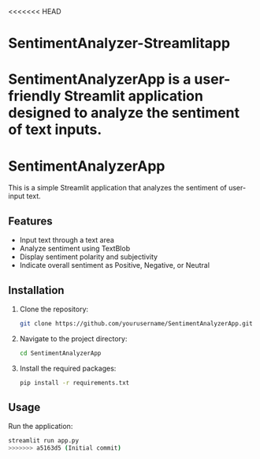 <<<<<<< HEAD
# SentimentAnalyzer-Streamlitapp
SentimentAnalyzerApp is a user-friendly Streamlit application designed to analyze the sentiment of text inputs.
=======
# SentimentAnalyzerApp

This is a simple Streamlit application that analyzes the sentiment of user-input text.

## Features

- Input text through a text area
- Analyze sentiment using TextBlob
- Display sentiment polarity and subjectivity
- Indicate overall sentiment as Positive, Negative, or Neutral

## Installation

1. Clone the repository:
    ```bash
    git clone https://github.com/yourusername/SentimentAnalyzerApp.git
    ```
2. Navigate to the project directory:
    ```bash
    cd SentimentAnalyzerApp
    ```
3. Install the required packages:
    ```bash
    pip install -r requirements.txt
    ```

## Usage

Run the application:
```bash
streamlit run app.py
>>>>>>> a5163d5 (Initial commit)
